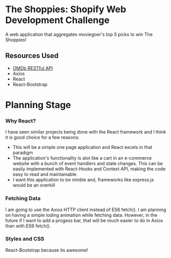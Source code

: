 # The Shoppies: Shopify Web Development Challenge

A web application that aggregates moviegoer's top 5 picks to win The Shoppies!

## Resources Used

-   [OMDb RESTful API](http://www.omdbapi.com/)
-   Axios
-   React
-   React-Bootstrap

# Planning Stage

### Why React?

I have seen similar projects being done with the React framework and I think it is good choice for a few reasons:

-   This will be a simple one page application and React excels in that paradigm
-   The application's functionality is alot like a cart in an e-commerce website with a bunch of event handlers and state changes. This can be easily implemented with React-Hooks and Context API, making the code easy to read and maintainable.
-   I want this application to be nimble and, frameworks like express.js would be an overkill

### Fetching Data

I am going to use the Axios HTTP client instead of ES6 fetch(). I am planning on having a simple loding animation while fetching data. However, in the future if I want to add a progess bar, that will be much easier to do in Axios than with ES6 fetch().

### Styles and CSS

React-Bootstrap because its awesome!
